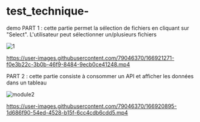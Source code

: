 # test_technique-


demo 
PART 1 : 
cette partie permet la sélection de fichiers en cliquant sur "Select". L'utilisateur peut sélectionner un/plusieurs fichiers

![1](https://user-images.githubusercontent.com/79046370/166921876-59941021-2ecb-4f7b-8df5-e2c54066d31f.PNG)
 
 
https://user-images.githubusercontent.com/79046370/166921271-f0e3b22c-3b0b-46f9-8484-9ecb0ce41248.mp4





PART 2 : 
cette partie consiste à consommer un API et afficher les données dans un tableau


![module2](https://user-images.githubusercontent.com/79046370/166921962-c36c8aae-0702-42b8-ae3b-a60b0efefab2.PNG)


https://user-images.githubusercontent.com/79046370/166920895-1d686f90-54ed-4528-b15f-6cc4cdb6cdd5.mp4

